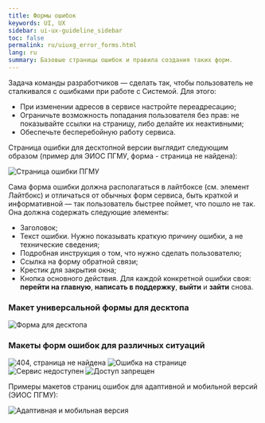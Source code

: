 ```yaml
---
title: Формы ошибок
keywords: UI, UX
sidebar: ui-ux-guideline_sidebar
toc: false
permalink: ru/uiuxg_error_forms.html
lang: ru
summary: Базовые страницы ошибок и правила создания таких форм.
---
```


Задача команды разработчиков — сделать так, чтобы пользователь не сталкивался с ошибками при работе с Системой. Для этого:

* При изменении адресов в сервисе настройте переадресацию;
* Ограничьте возможность попадания пользователя без прав: не показывайте ссылки на страницу, либо делайте их неактивными;
* Обеспечьте бесперебойную работу сервиса.

Страница ошибки для десктопной версии выглядит следующим образом (пример для ЭИОС ПГМУ, форма - страница не найдена):

![Страница ошибки ПГМУ](../../../images/pages/guides/ui-ux-guideline/uiuxg_error_forms/1.png)

Сама форма ошибки должна располагаться в лайтбоксе (см. элемент Лайтбокс) и отличаться от обычных форм сервиса, быть краткой и информативной — так пользователь быстрее поймет, что пошло не так. Она должна содержать следующие элементы:

* Заголовок;
* Текст ошибки. Нужно показывать краткую причину ошибки, а не технические сведения;
* Подробная инструкция о том, что нужно сделать пользователю;
* Ссылка на форму обратной связи;
* Крестик для закрытия окна;
* Кнопка основного действия. Для каждой конкретной ошибки своя: **перейти на главную**, **написать в поддержку**, **выйти** и **зайти** снова.

### Макет универсальной формы для десктопа

![Форма для десктопа](../../../images/pages/guides/ui-ux-guideline/uiuxg_error_forms/2.png)

### Макеты форм ошибок для различных ситуаций

![404, страница не найдена](../../../images/pages/guides/ui-ux-guideline/uiuxg_error_forms/3.png)
![Ошибка на странице](../../../images/pages/guides/ui-ux-guideline/uiuxg_error_forms/4.png)
![Сервис недоступен](../../../images/pages/guides/ui-ux-guideline/uiuxg_error_forms/5.png)
![Доступ запрещен](../../../images/pages/guides/ui-ux-guideline/uiuxg_error_forms/6.png)

Примеры макетов страниц ошибок для адаптивной и мобильной версий (ЭИОС ПГМУ):

![Адаптивная и мобильная версия](../../../images/pages/guides/ui-ux-guideline/uiuxg_error_forms/7.png)
